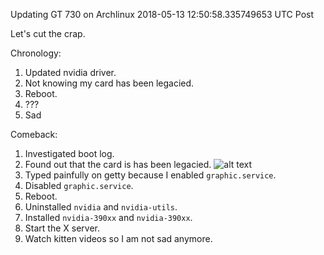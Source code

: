 Updating GT 730 on Archlinux
2018-05-13 12:50:58.335749653 UTC
Post

Let's cut the crap.

Chronology:

1. Updated nvidia driver.
2. Not knowing my card has been legacied.
3. Reboot.
4. ???
5. Sad

Comeback:

1. Investigated boot log.
2. Found out that the card is has been legacied.
   ![alt text](images/nvidia.jpg "this bullshit")
3. Typed painfully on getty because I enabled `graphic.service`. 
4. Disabled `graphic.service`.
5. Reboot.
6. Uninstalled `nvidia` and `nvidia-utils`.
7. Installed `nvidia-390xx` and `nvidia-390xx`.
8. Start the X server.
9. Watch kitten videos so I am not sad anymore.
